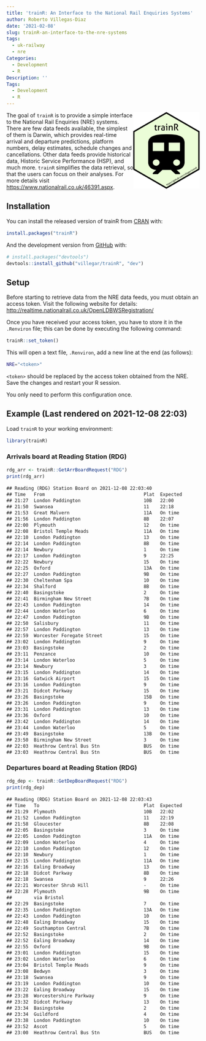 ```yaml
---
title: 'trainR: An Interface to the National Rail Enquiries Systems'
author: Roberto Villegas-Diaz
date: '2021-02-08'
slug: trainR-an-interface-to-the-nre-systems
tags:
  - uk-railway
  - nre
Categories:
  - Development
  - R
Description: ''
Tags:
  - Development
  - R
---
```


<img src="https://raw.githubusercontent.com/villegar/trainR/main/inst/images/logo.png" alt="logo" align="right" height=200px/>

The goal of `trainR` is to provide a simple interface to the 
National Rail Enquiries (NRE) systems. There are few data feeds 
available, the simplest of them is Darwin, which provides real-time 
arrival and departure predictions, platform numbers, delay estimates, 
schedule changes and cancellations. Other data feeds provide historical 
data, Historic Service Performance (HSP), and much more. `trainR` 
simplifies the data retrieval, so that the users can focus on their 
analyses. For more details visit 
https://www.nationalrail.co.uk/46391.aspx.

## Installation

You can install the released version of trainR from [CRAN](https://CRAN.R-project.org) with:

``` r
install.packages("trainR")
```

And the development version from [GitHub](https://github.com/) with:

``` r
# install.packages("devtools")
devtools::install_github("villegar/trainR", "dev")
```

## Setup
Before starting to retrieve data from the NRE data feeds, you must obtain an access token. 
Visit the following website for details: http://realtime.nationalrail.co.uk/OpenLDBWSRegistration/

Once you have received your access token, you have to store it in the `.Renviron` file; this can be 
done by executing the following command:


```r
trainR::set_token()
```

This will open a text file, `.Renviron`, add a new line at the end (as follows):

```bash
NRE="<token>"
```

`<token>` should be replaced by the access token obtained from the NRE. Save the changes and restart 
your R session.

You only need to perform this configuration once.

## Example (Last rendered on 2021-12-08 22:03)

Load `trainR` to your working environment:

```r
library(trainR)
```

### Arrivals board at Reading Station (RDG)


```r
rdg_arr <- trainR::GetArrBoardRequest("RDG")
print(rdg_arr)
```

```
## Reading (RDG) Station Board on 2021-12-08 22:03:40
## Time   From                                    Plat  Expected
## 21:27  London Paddington                       10B   22:00
## 21:50  Swansea                                 11    22:18
## 21:53  Great Malvern                           11A   On time
## 21:56  London Paddington                       8B    22:07
## 22:00  Plymouth                                12    On time
## 22:08  Bristol Temple Meads                    11A   On time
## 22:10  London Paddington                       13    On time
## 22:14  London Paddington                       8B    On time
## 22:14  Newbury                                 1     On time
## 22:17  London Paddington                       9     22:25
## 22:22  Newbury                                 15    On time
## 22:25  Oxford                                  13A   On time
## 22:27  London Paddington                       9B    On time
## 22:30  Cheltenham Spa                          10    On time
## 22:34  Shalford                                8B    On time
## 22:40  Basingstoke                             2     On time
## 22:41  Birmingham New Street                   7B    On time
## 22:43  London Paddington                       14    On time
## 22:44  London Waterloo                         6     On time
## 22:47  London Paddington                       9B    On time
## 22:50  Salisbury                               11    On time
## 22:57  London Paddington                       13    On time
## 22:59  Worcester Foregate Street               15    On time
## 23:02  London Paddington                       9     On time
## 23:03  Basingstoke                             2     On time
## 23:11  Penzance                                10    On time
## 23:14  London Waterloo                         5     On time
## 23:14  Newbury                                 3     On time
## 23:15  London Paddington                       14    On time
## 23:16  Gatwick Airport                         15    On time
## 23:16  London Paddington                       9     On time
## 23:21  Didcot Parkway                          15    On time
## 23:26  Basingstoke                             15B   On time
## 23:26  London Paddington                       9     On time
## 23:31  London Paddington                       13    On time
## 23:36  Oxford                                  10    On time
## 23:42  London Paddington                       14    On time
## 23:44  London Waterloo                         5     On time
## 23:49  Basingstoke                             13B   On time
## 23:50  Birmingham New Street                   3     On time
## 22:03  Heathrow Central Bus Stn                BUS   On time
## 23:03  Heathrow Central Bus Stn                BUS   On time
```

### Departures board at Reading Station (RDG)


```r
rdg_dep <- trainR::GetDepBoardRequest("RDG")
print(rdg_dep)
```

```
## Reading (RDG) Station Board on 2021-12-08 22:03:43
## Time   To                                      Plat  Expected
## 21:29  Plymouth                                10B   22:02
## 21:52  London Paddington                       11    22:19
## 21:58  Gloucester                              8B    22:08
## 22:05  Basingstoke                             3     On time
## 22:05  London Paddington                       11A   On time
## 22:09  London Waterloo                         4     On time
## 22:10  London Paddington                       12    On time
## 22:10  Newbury                                 1     On time
## 22:15  London Paddington                       11A   On time
## 22:16  Ealing Broadway                         13    On time
## 22:18  Didcot Parkway                          8B    On time
## 22:18  Swansea                                 9     22:26
## 22:21  Worcester Shrub Hill                    -     On time
## 22:28  Plymouth                                9B    On time
##        via Bristol                             
## 22:29  Basingstoke                             7     On time
## 22:35  London Paddington                       13A   On time
## 22:43  London Paddington                       10    On time
## 22:48  Ealing Broadway                         15    On time
## 22:49  Southampton Central                     7B    On time
## 22:52  Basingstoke                             2     On time
## 22:52  Ealing Broadway                         14    On time
## 22:55  Oxford                                  9B    On time
## 23:01  London Paddington                       15    On time
## 23:02  London Waterloo                         6     On time
## 23:04  Bristol Temple Meads                    9     On time
## 23:08  Bedwyn                                  3     On time
## 23:18  Swansea                                 9     On time
## 23:19  London Paddington                       10    On time
## 23:22  Ealing Broadway                         15    On time
## 23:28  Worcestershire Parkway                  9     On time
## 23:32  Didcot Parkway                          13    On time
## 23:34  Basingstoke                             2     On time
## 23:34  Guildford                               4     On time
## 23:38  London Paddington                       10    On time
## 23:52  Ascot                                   5     On time
## 23:00  Heathrow Central Bus Stn                BUS   On time
```
